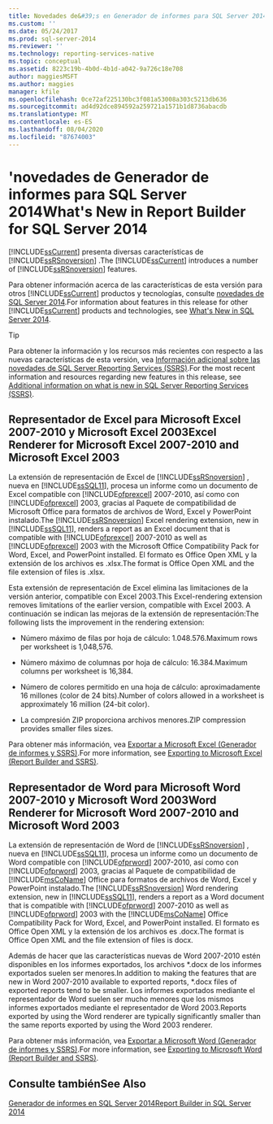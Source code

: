 ```yaml
---
title: Novedades de&#39;s en Generador de informes para SQL Server 2014 | Microsoft Docs
ms.custom: ''
ms.date: 05/24/2017
ms.prod: sql-server-2014
ms.reviewer: ''
ms.technology: reporting-services-native
ms.topic: conceptual
ms.assetid: 8223c19b-4b0d-4b1d-a042-9a726c18e708
author: maggiesMSFT
ms.author: maggies
manager: kfile
ms.openlocfilehash: 0ce72af225130bc3f081a53008a303c5213db636
ms.sourcegitcommit: ad4d92dce894592a259721a1571b1d8736abacdb
ms.translationtype: MT
ms.contentlocale: es-ES
ms.lasthandoff: 08/04/2020
ms.locfileid: "87674003"
---
```

# <a name="what39s-new-in-report-builder-for-sql-server-2014"></a><span data-ttu-id="65ae2-102">&#39;novedades de Generador de informes para SQL Server 2014</span><span class="sxs-lookup"><span data-stu-id="65ae2-102">What&#39;s New in Report Builder for SQL Server 2014</span></span>
  <span data-ttu-id="65ae2-103">[!INCLUDE[ssCurrent](../includes/sscurrent-md.md)] presenta diversas características de [!INCLUDE[ssRSnoversion](../includes/ssrsnoversion-md.md)] .</span><span class="sxs-lookup"><span data-stu-id="65ae2-103">The [!INCLUDE[ssCurrent](../includes/sscurrent-md.md)] introduces a number of [!INCLUDE[ssRSnoversion](../includes/ssrsnoversion-md.md)] features.</span></span>  
  
 <span data-ttu-id="65ae2-104">Para obtener información acerca de las características de esta versión para otros [!INCLUDE[ssCurrent](../includes/sscurrent-md.md)] productos y tecnologías, consulte [novedades de SQL Server 2014](../sql-server/what-s-new-in-sql-server-2016.md).</span><span class="sxs-lookup"><span data-stu-id="65ae2-104">For information about features in this release for other [!INCLUDE[ssCurrent](../includes/sscurrent-md.md)] products and technologies, see [What's New in SQL Server 2014](../sql-server/what-s-new-in-sql-server-2016.md).</span></span>  
  
> [!TIP]  
>  <span data-ttu-id="65ae2-105">Para obtener la información y los recursos más recientes con respecto a las nuevas características de esta versión, vea [Información adicional sobre las novedades de SQL Server Reporting Services (SSRS)](https://go.microsoft.com/fwlink/?LinkId=207147).</span><span class="sxs-lookup"><span data-stu-id="65ae2-105">For the most recent information and resources regarding new features in this release, see [Additional information on what is new in SQL Server Reporting Services (SSRS)](https://go.microsoft.com/fwlink/?LinkId=207147).</span></span>  
  
##  <a name="excel-renderer-for-microsoft-excel-2007-2010-and-microsoft-excel-2003"></a><a name="ExcelRenderer"></a><span data-ttu-id="65ae2-106">Representador de Excel para Microsoft Excel 2007-2010 y Microsoft Excel 2003</span><span class="sxs-lookup"><span data-stu-id="65ae2-106">Excel Renderer for Microsoft Excel 2007-2010 and Microsoft Excel 2003</span></span>  
 <span data-ttu-id="65ae2-107">La extensión de representación de Excel de [!INCLUDE[ssRSnoversion](../includes/ssrsnoversion-md.md)] , nueva en [!INCLUDE[ssSQL11](../includes/sssql11-md.md)], procesa un informe como un documento de Excel compatible con [!INCLUDE[ofprexcel](../includes/ofprexcel-md.md)] 2007-2010, así como con [!INCLUDE[ofprexcel](../includes/ofprexcel-md.md)] 2003, gracias al Paquete de compatibilidad de Microsoft Office para formatos de archivos de Word, Excel y PowerPoint instalado.</span><span class="sxs-lookup"><span data-stu-id="65ae2-107">The [!INCLUDE[ssRSnoversion](../includes/ssrsnoversion-md.md)] Excel rendering extension, new in [!INCLUDE[ssSQL11](../includes/sssql11-md.md)], renders a report as an Excel document that is compatible with [!INCLUDE[ofprexcel](../includes/ofprexcel-md.md)] 2007-2010 as well as [!INCLUDE[ofprexcel](../includes/ofprexcel-md.md)] 2003 with the Microsoft Office Compatibility Pack for Word, Excel, and PowerPoint installed.</span></span> <span data-ttu-id="65ae2-108">El formato es Office Open XML y la extensión de los archivos es .xlsx.</span><span class="sxs-lookup"><span data-stu-id="65ae2-108">The format is Office Open XML and the file extension of files is .xlsx.</span></span>  
  
 <span data-ttu-id="65ae2-109">Esta extensión de representación de Excel elimina las limitaciones de la versión anterior, compatible con Excel 2003.</span><span class="sxs-lookup"><span data-stu-id="65ae2-109">This Excel-rendering extension removes limitations of the earlier version, compatible with Excel 2003.</span></span> <span data-ttu-id="65ae2-110">A continuación se indican las mejoras de la extensión de representación:</span><span class="sxs-lookup"><span data-stu-id="65ae2-110">The following lists the improvement in the rendering extension:</span></span>  
  
-   <span data-ttu-id="65ae2-111">Número máximo de filas por hoja de cálculo: 1.048.576.</span><span class="sxs-lookup"><span data-stu-id="65ae2-111">Maximum rows per worksheet is 1,048,576.</span></span>  
  
-   <span data-ttu-id="65ae2-112">Número máximo de columnas por hoja de cálculo: 16.384.</span><span class="sxs-lookup"><span data-stu-id="65ae2-112">Maximum columns per worksheet is 16,384.</span></span>  
  
-   <span data-ttu-id="65ae2-113">Número de colores permitido en una hoja de cálculo: aproximadamente 16 millones (color de 24 bits).</span><span class="sxs-lookup"><span data-stu-id="65ae2-113">Number of colors allowed in a worksheet is approximately 16 million (24-bit color).</span></span>  
  
-   <span data-ttu-id="65ae2-114">La compresión ZIP proporciona archivos menores.</span><span class="sxs-lookup"><span data-stu-id="65ae2-114">ZIP compression provides smaller files sizes.</span></span>  
  
 <span data-ttu-id="65ae2-115">Para obtener más información, vea [Exportar a Microsoft Excel &#40;Generador de informes y SSRS&#41;](report-builder/exporting-to-microsoft-excel-report-builder-and-ssrs.md).</span><span class="sxs-lookup"><span data-stu-id="65ae2-115">For more information, see [Exporting to Microsoft Excel &#40;Report Builder and SSRS&#41;](report-builder/exporting-to-microsoft-excel-report-builder-and-ssrs.md).</span></span>  
  
##  <a name="word-renderer-for-microsoft-word-2007-2010-and-microsoft-word-2003"></a><a name="WordRenderer"></a><span data-ttu-id="65ae2-116">Representador de Word para Microsoft Word 2007-2010 y Microsoft Word 2003</span><span class="sxs-lookup"><span data-stu-id="65ae2-116">Word Renderer for Microsoft Word 2007-2010 and Microsoft Word 2003</span></span>  
 <span data-ttu-id="65ae2-117">La extensión de representación de Word de [!INCLUDE[ssRSnoversion](../includes/ssrsnoversion-md.md)] , nueva en [!INCLUDE[ssSQL11](../includes/sssql11-md.md)], procesa un informe como un documento de Word compatible con [!INCLUDE[ofprword](../includes/ofprword-md.md)] 2007-2010, así como con [!INCLUDE[ofprword](../includes/ofprword-md.md)] 2003, gracias al Paquete de compatibilidad de [!INCLUDE[msCoName](../includes/msconame-md.md)] Office para formatos de archivos de Word, Excel y PowerPoint instalado.</span><span class="sxs-lookup"><span data-stu-id="65ae2-117">The [!INCLUDE[ssRSnoversion](../includes/ssrsnoversion-md.md)] Word rendering extension, new in [!INCLUDE[ssSQL11](../includes/sssql11-md.md)], renders a report as a Word document that is compatible with [!INCLUDE[ofprword](../includes/ofprword-md.md)] 2007-2010 as well as [!INCLUDE[ofprword](../includes/ofprword-md.md)] 2003 with the [!INCLUDE[msCoName](../includes/msconame-md.md)] Office Compatibility Pack for Word, Excel, and PowerPoint installed.</span></span> <span data-ttu-id="65ae2-118">El formato es Office Open XML y la extensión de los archivos es .docx.</span><span class="sxs-lookup"><span data-stu-id="65ae2-118">The format is Office Open XML and the file extension of files is docx.</span></span>  
  
 <span data-ttu-id="65ae2-119">Además de hacer que las características nuevas de Word 2007-2010 estén disponibles en los informes exportados, los archivos \*.docx de los informes exportados suelen ser menores.</span><span class="sxs-lookup"><span data-stu-id="65ae2-119">In addition to making the features that are new in Word 2007-2010 available to exported reports, \*.docx files of exported reports tend to be smaller.</span></span> <span data-ttu-id="65ae2-120">Los informes exportados mediante el representador de Word suelen ser mucho menores que los mismos informes exportados mediante el representador de Word 2003.</span><span class="sxs-lookup"><span data-stu-id="65ae2-120">Reports exported by using the Word renderer are typically significantly smaller than the same reports exported by using the Word 2003 renderer.</span></span>  
  
 <span data-ttu-id="65ae2-121">Para obtener más información, vea [Exportar a Microsoft Word &#40;Generador de informes y SSRS&#41;](report-builder/exporting-to-microsoft-word-report-builder-and-ssrs.md).</span><span class="sxs-lookup"><span data-stu-id="65ae2-121">For more information, see [Exporting to Microsoft Word &#40;Report Builder and SSRS&#41;](report-builder/exporting-to-microsoft-word-report-builder-and-ssrs.md).</span></span>  
  
## <a name="see-also"></a><span data-ttu-id="65ae2-122">Consulte también</span><span class="sxs-lookup"><span data-stu-id="65ae2-122">See Also</span></span>  
 [<span data-ttu-id="65ae2-123">Generador de informes en SQL Server 2014</span><span class="sxs-lookup"><span data-stu-id="65ae2-123">Report Builder in SQL Server 2014</span></span>](report-builder/report-builder-in-sql-server-2016.md)  
  
  
